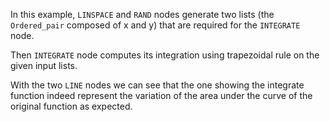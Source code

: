 In this example, `LINSPACE` and `RAND` nodes generate two lists (the `Ordered_pair` composed of x and y) that are required for the `INTEGRATE` node.

Then `INTEGRATE` node computes its integration using trapezoidal rule on the given input lists.

With the two `LINE` nodes we can see that the one showing the integrate function indeed represent the variation of the area under the curve of the original function as expected.

